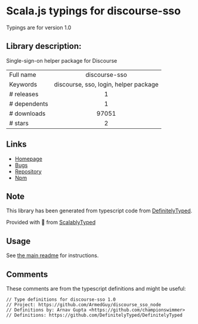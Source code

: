 
# Scala.js typings for discourse-sso

Typings are for version 1.0

## Library description:
Single-sign-on helper package for Discourse

|                    |                 |
| ------------------ | :-------------: |
| Full name          | discourse-sso |
| Keywords           | discourse, sso, login, helper package |
| # releases         | 1 |
| # dependents       | 1 |
| # downloads        | 97051 |
| # stars            | 2 |

## Links
- [Homepage](https://github.com/ArmedGuy/discourse_sso_node)
- [Bugs](https://github.com/ArmedGuy/discourse_sso_node/issues)
- [Repository](https://github.com/ArmedGuy/discourse_sso_node)
- [Npm](https://www.npmjs.com/package/discourse-sso)
    


## Note
This library has been generated from typescript code from [DefinitelyTyped](https://definitelytyped.org).

Provided with :purple_heart: from [ScalablyTyped](https://github.com/oyvindberg/ScalablyTyped)

## Usage
See [the main readme](../../readme.md) for instructions.

## Comments

These comments are from the typescript definitions and might be useful:
```
// Type definitions for discourse-sso 1.0
// Project: https://github.com/ArmedGuy/discourse_sso_node
// Definitions by: Arnav Gupta <https://github.com/championswimmer>
// Definitions: https://github.com/DefinitelyTyped/DefinitelyTyped

```

